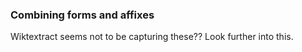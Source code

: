 ### Combining forms and affixes
Wiktextract seems not to be capturing these?? Look further into this.